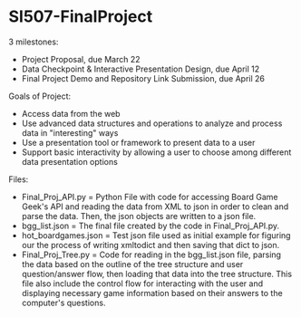 # SI507-FinalProject

3 milestones:
- Project Proposal, due March 22
- Data Checkpoint & Interactive Presentation Design, due April 12
- Final Project Demo and Repository Link Submission, due April 26


Goals of Project:
- Access data from the web
- Use advanced data structures and operations to analyze and process data in 
"interesting" ways
- Use a presentation tool or framework to present data to a user
- Support basic interactivity by allowing a user to choose among different 
data presentation options

Files: 
- Final_Proj_API.py = Python File with code for accessing Board Game 
Geek's API and reading the data from XML to json in order to clean and 
parse the data. Then, the json objects are written to a json file. 
- bgg_list.json = The final file created by the code in Final_Proj_API.py.
- hot_boardgames.json = Test json file used as initial example for 
figuring our the process of writing xmltodict and then saving that dict to 
json.
- Final_Proj_Tree.py = Code for reading in the bgg_list.json file, parsing 
the data based on the outline of the tree structure and user 
question/answer flow, then loading that data into the tree structure. This 
file also include the control flow for interacting with the user and 
displaying necessary game information based on their answers to the 
computer's questions. 

